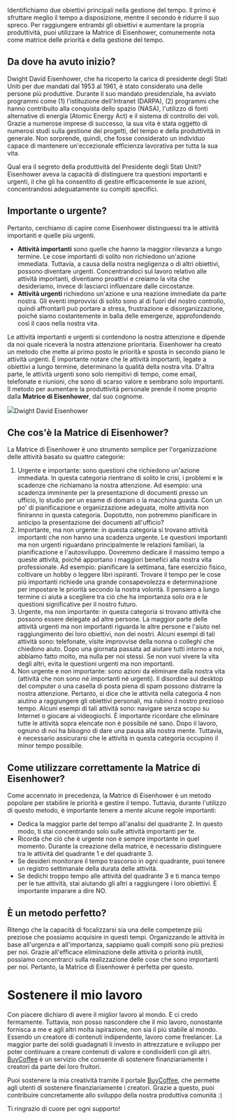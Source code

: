 Identifichiamo due obiettivi principali nella gestione del tempo. Il primo è sfruttare meglio il tempo a disposizione, mentre il secondo è ridurre il suo spreco. Per raggiungere entrambi gli obiettivi e aumentare la propria produttività, puoi utilizzare la Matrice di Eisenhower, comunemente nota come matrice delle priorità e della gestione del tempo.

Da dove ha avuto inizio?
---------------------

Dwight David Eisenhower, che ha ricoperto la carica di presidente degli Stati Uniti per due mandati dal 1953 al 1961, è stato considerato una delle persone più produttive. Durante il suo mandato presidenziale, ha avviato programmi come (1) l'istituzione dell'Intranet (DARPA), (2) programmi che hanno contribuito alla conquista dello spazio (NASA), l'utilizzo di fonti alternative di energia (Atomic Energy Act) e il sistema di controllo dei voli. Grazie a numerose imprese di successo, la sua vita è stata oggetto di numerosi studi sulla gestione dei progetti, del tempo e della produttività in generale. Non sorprende, quindi, che fosse considerato un individuo capace di mantenere un'eccezionale efficienza lavorativa per tutta la sua vita.

Qual era il segreto della produttività del Presidente degli Stati Uniti? Eisenhower aveva la capacità di distinguere tra questioni importanti e urgenti, il che gli ha consentito di gestire efficacemente le sue azioni, concentrandosi adeguatamente su compiti specifici.

**Importante o urgente?**
----------------------------

Pertanto, cerchiamo di capire come Eisenhower distinguessi tra le attività importanti e quelle più urgenti.

*   **Attività importanti** sono quelle che hanno la maggior rilevanza a lungo termine. Le cose importanti di solito non richiedono un'azione immediata. Tuttavia, a causa della nostra negligenza o di altri obiettivi, possono diventare urgenti. Concentrandoci sul lavoro relativo alle attività importanti, diventiamo proattivi e creiamo la vita che desideriamo, invece di lasciarci influenzare dalle circostanze.
*   **Attività urgenti** richiedono un'azione e una reazione immediate da parte nostra. Gli eventi improvvisi di solito sono al di fuori del nostro controllo, quindi affrontarli può portare a stress, frustrazione e disorganizzazione, poiché siamo costantemente in balìa delle emergenze, approfondendo così il caos nella nostra vita.

Le attività importanti e urgenti si contendono la nostra attenzione e dipende da noi quale riceverà la nostra attenzione prioritaria. Eisenhower ha creato un metodo che mette al primo posto le priorità e sposta in secondo piano le attività urgenti. È importante notare che le attività importanti, legate a obiettivi a lungo termine, determinano la qualità della nostra vita. D'altra parte, le attività urgenti sono solo riempitivi di tempo, come email, telefonate e riunioni, che sono di scarso valore e sembrano solo importanti. Il metodo per aumentare la produttività personale prende il nome proprio dalla **Matrice di Eisenhower**, dal suo cognome.

![](https://miro.medium.com/max/1400/1*U3o5WOrYIlH7lcKkY8QwRg.jpeg)Dwight David Eisenhower

**Che cos'è la Matrice di Eisenhower?**
----------------------------------

La Matrice di Eisenhower è uno strumento semplice per l'organizzazione delle attività basato su quattro categorie:

1.  Urgente e importante: sono questioni che richiedono un'azione immediata. In questa categoria rientrano di solito le crisi, i problemi e le scadenze che richiamano la nostra attenzione. Ad esempio: una scadenza imminente per la presentazione di documenti presso un ufficio, lo studio per un esame di domani o la macchina guasta. Con un po' di pianificazione e organizzazione adeguata, molte attività non finiranno in questa categoria. Dopotutto, non potremmo pianificare in anticipo la presentazione dei documenti all'ufficio?
2.  Importante, ma non urgente: in questa categoria si trovano attività importanti che non hanno una scadenza urgente. Le questioni importanti ma non urgenti riguardano principalmente le relazioni familiari, la pianificazione e l'autosviluppo. Dovremmo dedicare il massimo tempo a queste attività, poiché apportano i maggiori benefici alla nostra vita professionale. Ad esempio: pianificare la settimana, fare esercizio fisico, coltivare un hobby o leggere libri ispiranti. Trovare il tempo per le cose più importanti richiede una grande consapevolezza e determinazione per impostare le priorità secondo la nostra volontà. Il pensiero a lungo termine ci aiuta a scegliere tra ciò che ha importanza solo ora e le questioni significative per il nostro futuro.
3.  Urgente, ma non importante: in questa categoria si trovano attività che possono essere delegate ad altre persone. La maggior parte delle attività urgenti ma non importanti riguarda le altre persone e l'aiuto nel raggiungimento dei loro obiettivi, non dei nostri. Alcuni esempi di tali attività sono: telefonate, visite improvvise della nonna o colleghi che chiedono aiuto. Dopo una giornata passata ad aiutare tutti intorno a noi, abbiamo fatto molto, ma nulla per noi stessi. Se non vuoi vivere la vita degli altri, evita le questioni urgenti ma non importanti.
4.  Non urgente e non importante: sono azioni da eliminare dalla nostra vita (attività che non sono né importanti né urgenti). Il disordine sul desktop del computer o una casella di posta piena di spam possono distrarre la nostra attenzione. Pertanto, si dice che le attività nella categoria 4 non aiutino a raggiungere gli obiettivi personali, ma rubino il nostro prezioso tempo. Alcuni esempi di tali attività sono: navigare senza scopo su Internet o giocare ai videogiochi. È importante ricordare che eliminare tutte le attività sopra elencate non è possibile né sano. Dopo il lavoro, ognuno di noi ha bisogno di dare una pausa alla nostra mente. Tuttavia, è necessario assicurarsi che le attività in questa categoria occupino il minor tempo possibile.

**Come utilizzare correttamente la Matrice di Eisenhower?**
--------------------------------------------------

Come accennato in precedenza, la Matrice di Eisenhower è un metodo popolare per stabilire le priorità e gestire il tempo. Tuttavia, durante l'utilizzo di questo metodo, è importante tenere a mente alcune regole importanti:

*   Dedica la maggior parte del tempo all'analisi del quadrante 2. In questo modo, ti stai concentrando solo sulle attività importanti per te.
*   Ricorda che ciò che è urgente non è sempre importante in quel momento. Durante la creazione della matrice, è necessario distinguere tra le attività del quadrante 1 e del quadrante 3.
*   Se desideri monitorare il tempo trascorso in ogni quadrante, puoi tenere un registro settimanale della durata delle attività.
*   Se dedichi troppo tempo alle attività del quadrante 3 e ti manca tempo per le tue attività, stai aiutando gli altri a raggiungere i loro obiettivi. È importante imparare a dire NO.

**È un metodo perfetto?**
-------------------

Ritengo che la capacità di focalizzarsi sia una delle competenze più preziose che possiamo acquisire in questi tempi. Organizzando le attività in base all'urgenza e all'importanza, sappiamo quali compiti sono più preziosi per noi. Grazie all'efficace eliminazione delle attività o priorità inutili, possiamo concentrarci sulla realizzazione delle cose che sono importanti per noi. Pertanto, la Matrice di Eisenhower è perfetta per questo.

Sostenere il mio lavoro
===================

Con piacere dichiaro di avere il miglior lavoro al mondo. E ci credo fermamente. Tuttavia, non posso nascondere che il mio lavoro, nonostante fornisca a me e agli altri molta ispirazione, non sia il più stabile al mondo. Essendo un creatore di contenuti indipendente, lavoro come freelancer. La maggior parte dei soldi guadagnati li investo in attrezzature e sviluppo per poter continuare a creare contenuti di valore e condividerli con gli altri. [BuyCoffee](https://buycoffee.to/leszekkrol) è un servizio che consente di sostenere finanziariamente i creatori da parte dei loro fruitori.

Puoi sostenere la mia creatività tramite il portale [BuyCoffee](https://buycoffee.to/leszekkrol), che permette agli utenti di sostenere finanziariamente i creatori. Grazie a questo, puoi contribuire concretamente allo sviluppo della nostra produttiva comunità :)

Ti ringrazio di cuore per ogni supporto!